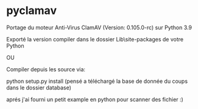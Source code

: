 pyclamav
========

Portage du moteur Anti-Virus ClamAV (Version: 0.105.0-rc) sur Python 3.9

Exporté la version compiler dans le dossier Lib\site-packages de votre Python


OU

Compiler depuis les source via:

python setup.py install
(pensé a téléchargé la base de donnée du coups dans le dossier database)


aprés j'ai fourni un petit example en python pour scanner des fichier :)

